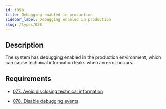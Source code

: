 ```yaml
---
id: f058
title: Debugging enabled in production
sidebar_label: Debugging enabled in production
slug: /types/058
---
```


## Description

The system has debugging enabled in the production environment,
which can cause technical information leaks when an error occurs.

## Requirements

- [077. Avoid disclosing technical information](/criteria/logs/077)

- [078. Disable debugging events](/criteria/logs/078)
